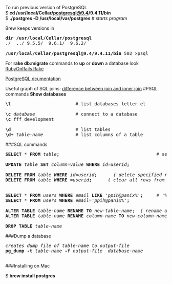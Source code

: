 To run previous version of PostgreSQL  
$ <b>cd /usr/local/Cellar/postgresql@9.4/9.4.11/bin</b>   
$ <b>./postgres -D /usr/local/var/postgres</b>   <em># starts program</em>

Brew keeps versions in
<pre>
<b>dir /usr/local/Cellar/postgresql</b>
./	../	9.5.5/	9.6.1/	9.6.2/

<b>/usr/local/Cellar/postgresql@9.4/9.4.11/bin</b> 502 >psql
</pre>

For **rake db:migrate** commands to **up** or **down** a database look  
[RubyOnRails Rake](https://github.com/peterpih/Miscellaneous/blob/master/RubyOnRails%20Rake.md)

[PostgreSQL dcumentation](http://www.postgresql.org/docs/9.1/static/sql-altertable.html)

Useful graph of SQL joins: [difference between join and inner join](http://stackoverflow.com/questions/565620/difference-between-join-and-inner-join  )
#PSQL commands
**Show databases**
<pre>
<b>\l</b>                        # list databases letter el

<b>\c</b> <em>database</em>               # connect to a database
<b>\c</b> fff_development

<b>\d</b>                        # list tables
<b>\d+</b> <em>table-name</em>            # list columns of a table
</pre>

###SQL commands
<pre>
<b>SELECT</b> * <b>FROM</b> <em>table</em><b>;</b>                                    # select all rows

<b>UPDATE</b> <em>table</em> <b>SET</b> <em>column=value</em> <b>WHERE</b> <em>id=userid</em><b>;</b>

<b>DELETE</b> <b>FROM</b> <em>table</em> <b>WHERE</b> <em>id=userid</em><b>;</b>      <em>( delete specified row from a table )</em>
<b>DELETE</b> <b>FROM</b> <em>table</em> <b>WHERE</b> <em>=userid</em><b>;</b>      <em>( clear all rows from a table )</em>


<b>SELECT</b> * <b>FROM</b> <em>users</em> <b>WHERE</b> <em>email</em> <b>LIKE</b> <em>'ppih@panix%'</em><b>;</b>     # '%' is the wildcard
<b>SELECT</b> * <b>FROM</b> <em>users</em> <b>WHERE</b> <em>email='ppih@panix%'</em><b>;</b>  

<b>ALTER TABLE</b> <em>table-name</em> <b>RENAME TO</b> <em>new-table-name</em>;  <em>( rename a table )</em>
<b>ALTER TABLE</b> <em>table-name</em> <b>RENAME</b> <em>column-name</em> <b>TO</b> <em>new-column-name</em>;

<b>DROP TABLE</b> <em>table-name</em>
</pre>

###Dump a database
<pre>
<em>creates dump file of table-name to output-file</em>
<b>pg_dump -t</b> <em>table-name</em> <b>-f</b> <em>output-file  database-name</em>
    
</pre>

###Installing on Mac

$ <b>brew install postgres</b>

